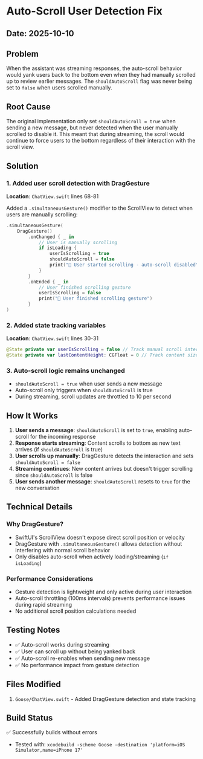 # Auto-Scroll User Detection Fix

## Date: 2025-10-10

## Problem
When the assistant was streaming responses, the auto-scroll behavior would yank users back to the bottom even when they had manually scrolled up to review earlier messages. The `shouldAutoScroll` flag was never being set to `false` when users scrolled manually.

## Root Cause
The original implementation only set `shouldAutoScroll = true` when sending a new message, but never detected when the user manually scrolled to disable it. This meant that during streaming, the scroll would continue to force users to the bottom regardless of their interaction with the scroll view.

## Solution

### 1. Added user scroll detection with DragGesture
**Location**: `ChatView.swift` lines 68-81

Added a `.simultaneousGesture()` modifier to the ScrollView to detect when users are manually scrolling:

```swift
.simultaneousGesture(
    DragGesture()
        .onChanged { _ in
            // User is manually scrolling
            if isLoading {
                userIsScrolling = true
                shouldAutoScroll = false
                print("📜 User started scrolling - auto-scroll disabled")
            }
        }
        .onEnded { _ in
            // User finished scrolling gesture
            userIsScrolling = false
            print("📜 User finished scrolling gesture")
        }
)
```

### 2. Added state tracking variables
**Location**: `ChatView.swift` lines 30-31

```swift
@State private var userIsScrolling = false // Track manual scroll interactions
@State private var lastContentHeight: CGFloat = 0 // Track content size changes
```

### 3. Auto-scroll logic remains unchanged
- `shouldAutoScroll = true` when user sends a new message
- Auto-scroll only triggers when `shouldAutoScroll` is true
- During streaming, scroll updates are throttled to 10 per second

## How It Works

1. **User sends a message**: `shouldAutoScroll` is set to `true`, enabling auto-scroll for the incoming response
2. **Response starts streaming**: Content scrolls to bottom as new text arrives (if `shouldAutoScroll` is true)
3. **User scrolls up manually**: DragGesture detects the interaction and sets `shouldAutoScroll = false`
4. **Streaming continues**: New content arrives but doesn't trigger scrolling since `shouldAutoScroll` is false
5. **User sends another message**: `shouldAutoScroll` resets to `true` for the new conversation

## Technical Details

### Why DragGesture?
- SwiftUI's ScrollView doesn't expose direct scroll position or velocity
- DragGesture with `.simultaneousGesture()` allows detection without interfering with normal scroll behavior
- Only disables auto-scroll when actively loading/streaming (`if isLoading`)

### Performance Considerations
- Gesture detection is lightweight and only active during user interaction
- Auto-scroll throttling (100ms intervals) prevents performance issues during rapid streaming
- No additional scroll position calculations needed

## Testing Notes
- ✅ Auto-scroll works during streaming
- ✅ User can scroll up without being yanked back
- ✅ Auto-scroll re-enables when sending new message
- ✅ No performance impact from gesture detection

## Files Modified
1. `Goose/ChatView.swift` - Added DragGesture detection and state tracking

## Build Status
✅ Successfully builds without errors
- Tested with: `xcodebuild -scheme Goose -destination 'platform=iOS Simulator,name=iPhone 17'`
